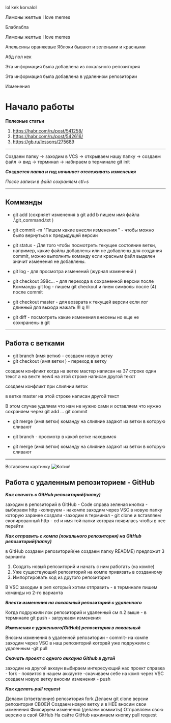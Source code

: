 lol kek korvalol 

Лимоны желтые 
I love memes

Блаблабла

Лимоны желтые 
I love memes

Апельсины оранжевые 
Яблоки бывают и зелеными и красными 

Абд
лол кек 

Эта информация была добавлена из локального репозитория

Эта информация была добавлена в удаленном репозитории

Изменения
# Начало работы 

 **Полезные статьи**
1.   https://habr.com/ru/post/541258/
2.   https://habr.com/ru/post/542616/
3.   https://gb.ru/lessons/275689
---
Создаем папку -> заходим в VCS -> открываем нашу папку -> создаем файл -> вид -> терминал -> набираем в терминале git init

***Создается папка и гид начинает отслеживать изменения*** 
 
 *После записи в файл сохраняем ctl+s*

---
## Комманды 
 
 - git add (сохрняет изменения в git add b пишем имя файла .\git_command.txt )

 - git commit  -m "Пишем какие внесли изменения " - чтобы можно было вернуться к предыдущей версии 

 - git status - Для того чтобы посмотреть текущее состояние ветки, например, какие файлы добавлены или не добавлены для создания commit, можно выполнить команду
 если красным файл выделен значит изменения не добавлены.

 - git log - для просмотра изменений (журнал изменений  )

 - git checkout 398c... - для перехода в сохраненной версии после Комманды
 git log - пишем  git checkout и пием символы после (4) после commit
  
  - git checkout master - для возврата к текущей версии 
  если лог длинный для выхода нажать !!! q !!!

  - git diff - посмотреть какие изменения внесены но еще не сохнранены в git 
---
## Работа с ветками

- git branch (имя ветки) - создаем новую ветку 
- git checkout (имя ветки ) - переход в ветку 

создаем конфликт когда на ветке мастер написан на 37 строке один текст
а на векте new4 на этой строке написан другой текст 

 создаем конфликт при слиянии веток 

 в ветке master на этой строке написан другой текст
 
  В этом случае удаляем что нам не нужно сами и оставляем что нужно сохраняем через git add ...  git commit  



 - git merge (имя ветки) команду на слияние задают из ветки в которую сливают 

- git branch - просмотр в какой ветке находимся 

 - git merge (имя ветки) команду на слияние задают из ветки в которую сливают 
  
***
Вставляем картинку 
![Котик!](cat.jpg)

## Работа с удаленным репозиторием - GitHub

***Как скачать с GitHub репозиторий(папку)***

заходим в репозиторий в GitHub - Code справа зеленая кнопка - выбираем http -копируем - накомпе заходим через VSC в новую папку которую заранее создали 
-заходим в терминал - git clone и вставляем скопированный http - cd и имя той папки которая появилась чтобы в нее перейти 

***Как отправить с компа (локального репозитория) на  GitHub репозиторий(папку)***

в GitHub создаем репозиторий(не создаем папку README) предложит 3 варианта 

1. Создать новый репозиторий и начать с ним работать (на компе)   
2. Уже существующий репозиторий на компе привязать в созданному 
3. Импортировать код из другого репозитория 

В VSC заходим в реп который хотим отправить - в терминале пишем команды из 2-го варианта 

***Внести изменения на локальный репозиторий с удаленного***

Когда подружили лок репозиторий и удаленный см п.2 выше - в терминале git push - загружаем изменения 

***Изменения с удаленного(GitHub) репозитория в локальный***

Вносим изменения в удаленной репозитории - commit- на компе заходим через VSC в наш репозиторий которвй уже подружили с удаленным 
-git pull 

***Скачать проект с одного аккауна Github в дугой*** 

заходим на другой  аккаун выбираем интересующий нас проект справка - fork - появится в нашем аккаунте 
-скачиваем себе на комп через VSC создаем новую ветку вносим изменения - push

***Как сделать pull request***

Делаем   (ответвление) репозитория fork
Делаем git clone   версии репозитория СВОЕЙ
Создаем новую ветку и в НЕЕ вносим свои изменения
Фиксируем изменения (делаем коммиты)
Отправляем свою версию в свой GitHub
На сайте GitHub нажимаем кнопку pull request